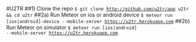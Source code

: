#U2TR
##1) Clone the repo
<code>$ git clone http://github.com/u2tr/app u2tr && cd u2tr</code>
##2a) Run Meteor on ios or android device
<code>$ meteor run [ios|android]-device --mobile-server https://u2tr.herokuapp.com</code>
##2b) Run Meteor on simulator
<code>$ meteor run [ios|android] --mobile-server https://u2tr.herokuapp.com</code>